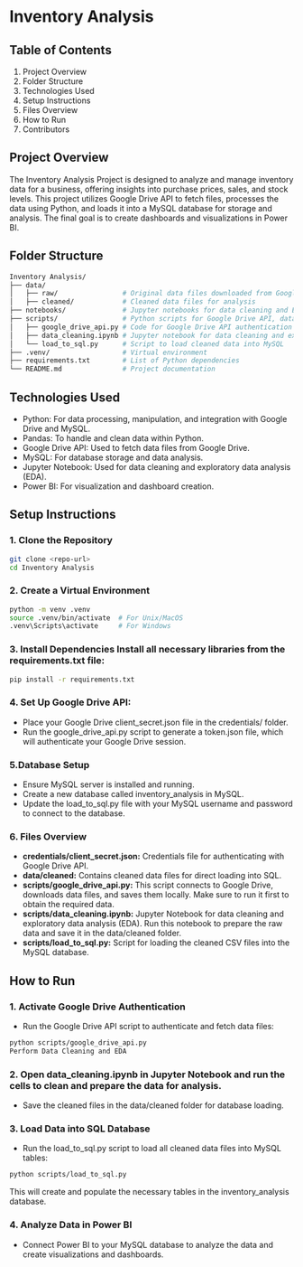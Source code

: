 # Inventory Analysis

## Table of Contents
1. Project Overview
2. Folder Structure
3. Technologies Used
4. Setup Instructions
5. Files Overview
6. How to Run
7. Contributors

## Project Overview
The Inventory Analysis Project is designed to analyze and manage inventory data for a business, offering insights into purchase prices, sales, and stock levels. This project utilizes Google Drive API to fetch files, processes the data using Python, and loads it into a MySQL database for storage and analysis. The final goal is to create dashboards and visualizations in Power BI.

## Folder Structure
``` bash
Inventory Analysis/
├── data/
│   ├── raw/                # Original data files downloaded from Google Drive
│   ├── cleaned/            # Cleaned data files for analysis
├── notebooks/              # Jupyter notebooks for data cleaning and EDA
├── scripts/                # Python scripts for Google Drive API, data processing, and loading data to SQL
│   ├── google_drive_api.py # Code for Google Drive API authentication and data downloading
│   ├── data_cleaning.ipynb # Jupyter notebook for data cleaning and exploratory data analysis
│   └── load_to_sql.py      # Script to load cleaned data into MySQL
├── .venv/                  # Virtual environment
├── requirements.txt        # List of Python dependencies
└── README.md               # Project documentation
```

## Technologies Used
- Python: For data processing, manipulation, and integration with Google Drive and MySQL.
- Pandas: To handle and clean data within Python.
- Google Drive API: Used to fetch data files from Google Drive.
- MySQL: For database storage and data analysis.
- Jupyter Notebook: Used for data cleaning and exploratory data analysis (EDA).
- Power BI: For visualization and dashboard creation.

## Setup Instructions
### 1. Clone the Repository
``` bash
git clone <repo-url>
cd Inventory Analysis
```


### 2. Create a Virtual Environment
``` bash
python -m venv .venv
source .venv/bin/activate  # For Unix/MacOS
.venv\Scripts\activate     # For Windows
```

### 3. Install Dependencies Install all necessary libraries from the requirements.txt file:
``` bash
pip install -r requirements.txt
```

### 4. Set Up Google Drive API:
- Place your Google Drive client_secret.json file in the credentials/ folder.
- Run the google_drive_api.py script to generate a token.json file, which will authenticate your Google Drive session.

### 5.Database Setup
- Ensure MySQL server is installed and running.
- Create a new database called inventory_analysis in MySQL.
- Update the load_to_sql.py file with your MySQL username and password to connect to the database.

### 6. Files Overview
- **credentials/client_secret.json:** Credentials file for authenticating with Google Drive API.
- **data/cleaned:** Contains cleaned data files for direct loading into SQL.
- **scripts/google_drive_api.py:** This script connects to Google Drive, downloads data files, and saves them locally. Make sure to run it first to obtain the required data.
- **scripts/data_cleaning.ipynb:** Jupyter Notebook for data cleaning and exploratory data analysis (EDA). Run this notebook to prepare the raw data and save it in the data/cleaned folder.
- **scripts/load_to_sql.py:** Script for loading the cleaned CSV files into the MySQL database.

## How to Run
### 1. Activate Google Drive Authentication
- Run the Google Drive API script to authenticate and fetch data files:
``` bash
python scripts/google_drive_api.py
Perform Data Cleaning and EDA
```

### 2. Open data_cleaning.ipynb in Jupyter Notebook and run the cells to clean and prepare the data for analysis.
- Save the cleaned files in the data/cleaned folder for database loading.

### 3. Load Data into SQL Database
- Run the load_to_sql.py script to load all cleaned data files into MySQL tables:
``` bash
python scripts/load_to_sql.py
```
This will create and populate the necessary tables in the inventory_analysis database.

### 4. Analyze Data in Power BI
- Connect Power BI to your MySQL database to analyze the data and create visualizations and dashboards.

